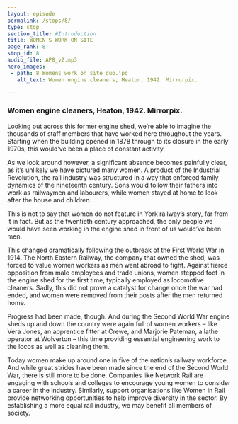 ```yaml
---
layout: episode
permalink: /stops/8/
type: stop
section_title: #Introduction
title: WOMEN’S WORK ON SITE
page_rank: 8
stop_id: 8
audio_file: AP8_v2.mp3
hero_images:
 - path: 8 Womens work on site_duo.jpg
   alt_text: Women engine cleaners, Heaton, 1942. Mirrorpix.

---
```

### Women engine cleaners, Heaton, 1942. Mirrorpix.

Looking out across this former engine shed, we’re able to imagine the thousands of staff members that have worked here throughout the years. Starting when the building opened in 1878 through to its closure in the early 1970s, this would’ve been a place of constant activity.

As we look around however, a significant absence becomes painfully clear, as it’s unlikely we have pictured many women. A product of the Industrial Revolution, the rail industry was structured in a way that enforced family dynamics of the nineteenth century. Sons would follow their fathers into work as railwaymen and labourers, while women stayed at home to look after the house and children.

This is not to say that women do not feature in York railway’s story, far from it in fact. But as the twentieth century approached, the only people we would have seen working in the engine shed in front of us would’ve been men.

This changed dramatically following the outbreak of the First World War in 1914. The North Eastern Railway, the company that owned the shed, was forced to value women workers as men went abroad to fight. Against fierce opposition from male employees and trade unions, women stepped foot in the engine shed for the first time, typically employed as locomotive cleaners. Sadly, this did not prove a catalyst for change once the war had ended, and women were removed from their posts after the men returned home.

Progress had been made, though. And during the Second World War engine sheds up and down the country were again full of women workers – like Vera Jones, an apprentice fitter at Crewe, and Marjorie Pateman, a lathe operator at Wolverton – this time providing essential engineering work to the locos as well as cleaning them.

Today women make up around one in five of the nation’s railway workforce. And while great strides have been made since the end of the Second World War, there is still more to be done. Companies like Network Rail are engaging with schools and colleges to encourage young women to consider a career in the industry. Similarly, support organisations like Women in Rail provide networking opportunities to help improve diversity in the sector. By establishing a more equal rail industry, we may benefit all members of society.
